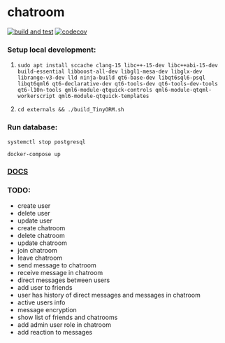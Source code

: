 # chatroom

[![build and test](https://github.com/momentum-devs/chatroom/actions/workflows/cmake.yml/badge.svg?branch=main)](https://github.com/momentum-devs/chatroom/actions/workflows/cmake.yml?query=branch%3Amain)
[![codecov](https://codecov.io/github/momentum-devs/chatroom/branch/main/graph/badge.svg?token=0RTV4JFH2U)](https://codecov.io/github/momentum-devs/chatroom)

### Setup local development:

1. ```sudo apt install sccache clang-15 libc++-15-dev libc++abi-15-dev build-essential libboost-all-dev libgl1-mesa-dev libglx-dev librange-v3-dev lld ninja-build qt6-base-dev libqt6sql6-psql libqt6qml6 qt6-declarative-dev qt6-tools-dev qt6-tools-dev-tools qt6-l10n-tools qml6-module-qtquick-controls qml6-module-qtqml-workerscript qml6-module-qtquick-templates```

2. ```cd externals && ./build_TinyORM.sh```

### Run database:

```systemctl stop postgresql```

```docker-compose up```

### [DOCS](docs/README.md)

### TODO:

* create user
* delete user
* update user
* create chatroom
* delete chatroom
* update chatroom
* join chatroom
* leave chatroom
* send message to chatroom
* receive message in chatroom
* direct messages between users
* add user to friends
* user has history of direct messages and messages in chatroom
* active users info
* message encryption
* show list of friends and chatrooms
* add admin user role in chatroom
* add reaction to messages
